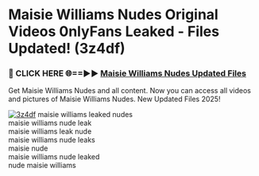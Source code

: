 # Maisie Williams Nudes Original Videos 0nlyFans Leaked - Files Updated! (3z4df)

<h3>🔴 CLICK HERE 🌐==►► <a href="https://tinyurl.com/yc6ubb5a" rel="nofollow">Maisie Williams Nudes Updated Files</a></h3>

Get Maisie Williams Nudes and all content. Now you can access all videos and pictures of Maisie Williams Nudes. New Updated Files 2025!

[![3z4df](https://i.imgur.com/7eu0CRL.gif)](https://tinyurl.com/yc6ubb5a)
maisie williams leaked nudes<br>
maisie williams nude leak<br>
maisie williams leak nude<br>
maisie williams nude leaks<br>
maisie nude<br>
maisie williams nude leaked<br>
nude maisie williams
